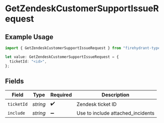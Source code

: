 # GetZendeskCustomerSupportIssueRequest

## Example Usage

```typescript
import { GetZendeskCustomerSupportIssueRequest } from "firehydrant-typescript-sdk/models/operations";

let value: GetZendeskCustomerSupportIssueRequest = {
  ticketId: "<id>",
};
```

## Fields

| Field                             | Type                              | Required                          | Description                       |
| --------------------------------- | --------------------------------- | --------------------------------- | --------------------------------- |
| `ticketId`                        | *string*                          | :heavy_check_mark:                | Zendesk ticket ID                 |
| `include`                         | *string*                          | :heavy_minus_sign:                | Use to include attached_incidents |